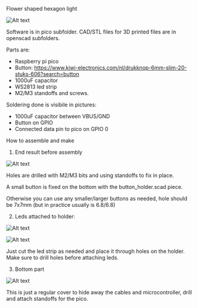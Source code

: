 Flower shaped hexagon light

![Alt text](/flower/pictures/1.jpg "")

Software is in pico subfolder.
CAD/STL files for 3D printed files are in openscad subfolders.

Parts are:
- Raspberry pi pico
- Button: https://www.kiwi-electronics.com/nl/drukknop-6mm-slim-20-stuks-606?search=button
- 1000uF capacitor
- WS2813 led strip
- M2/M3 standoffs and screws.


Soldering done is visibile in pictures:
- 1000uF capacitor between VBUS/GND
- Button on GPIO
- Connected data pin to pico on GPIO 0

How to assemble and make

1. End result before assembly

![Alt text](/flower/pictures/2.jpg "")

Holes are drilled with M2/M3 bits and using standoffs to fix in place.

A small button is fixed on the bottom with the button_holder.scad piece.

Otherwise you can use any smaller/larger buttons as needed, hole should be 7x7mm (but in practice usually is 6.8/6.8)

2. Leds attached to holder:

![Alt text](/flower/pictures/3.jpg "")

![Alt text](/flower/pictures/4.jpg "")

Just cut the led strip as needed and place it through holes on the holder.
Make sure to drill holes before attaching leds.

3. Bottom part

![Alt text](/flower/pictures/5.jpg "")

This is just a regular cover to hide away the cables and microcontroller, drill and attach standoffs for the pico.


